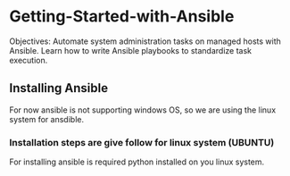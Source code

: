 # Getting-Started-with-Ansible
Objectives: Automate system administration tasks on managed hosts with Ansible.  Learn how to write Ansible playbooks to standardize task execution.

## Installing Ansible
 For now ansible is not supporting windows OS, so we are using the linux system for ansdible.
 ### Installation steps are give follow for linux system (UBUNTU)
 For installing ansible is required python installed on you linux system.